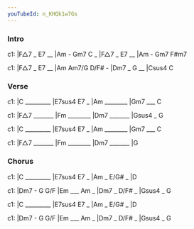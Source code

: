 ```yaml
---
youTubeId: n_KHQk1w7Gs
---
```


### Intro

c1: |F△7 _ E7 __ |Am - Gm7 C _ |F△7 _ E7 __ |Am - Gm7 F#m7

c1: |F△7 _ E7 __ |Am Am7/G D/F# - |Dm7 _ G __ |Csus4 C

### Verse

c1: |C _________ |E7sus4 E7 _ |Am ________ |Gm7 ___ C

c1: |F△7 _______ |Fm ________ |Dm7 _______ |Gsus4 _ G

c1: |C _________ |E7sus4 E7 _ |Am ________ |Gm7 ___ C

c1: |F△7 _______ |Fm ________ |Dm7 _______ |G

### Chorus

c1: |C _________ |E7sus4 E7 _ |Am _ E/G# _ |D

c1: |Dm7 - G G/F |Em ___ Am _ |Dm7 _ D/F# _ |Gsus4 _ G

c1: |C _________ |E7sus4 E7 _ |Am _ E/G# _ |D

c1: |Dm7 - G G/F |Em ___ Am _ |Dm7 _ D/F# _ |Gsus4 _ G